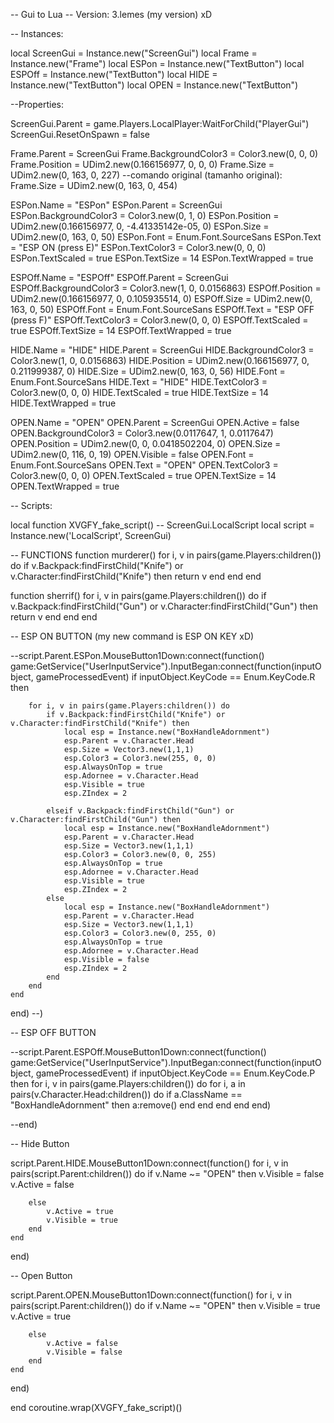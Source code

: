 -- Gui to Lua
-- Version: 3.lemes (my version) xD
 
-- Instances:
 
local ScreenGui = Instance.new("ScreenGui")
local Frame = Instance.new("Frame")
local ESPon = Instance.new("TextButton")
local ESPOff = Instance.new("TextButton")
local HIDE = Instance.new("TextButton")
local OPEN = Instance.new("TextButton")

--Properties:
 
ScreenGui.Parent = game.Players.LocalPlayer:WaitForChild("PlayerGui")
ScreenGui.ResetOnSpawn = false
 
Frame.Parent = ScreenGui
Frame.BackgroundColor3 = Color3.new(0, 0, 0)
Frame.Position = UDim2.new(0.166156977, 0, 0, 0)
Frame.Size = UDim2.new(0, 163, 0, 227)  --comando original (tamanho original): Frame.Size = UDim2.new(0, 163, 0, 454)
 
ESPon.Name = "ESPon"
ESPon.Parent = ScreenGui
ESPon.BackgroundColor3 = Color3.new(0, 1, 0)
ESPon.Position = UDim2.new(0.166156977, 0, -4.41335142e-05, 0)
ESPon.Size = UDim2.new(0, 163, 0, 50)
ESPon.Font = Enum.Font.SourceSans
ESPon.Text = "ESP ON (press E)"
ESPon.TextColor3 = Color3.new(0, 0, 0)
ESPon.TextScaled = true
ESPon.TextSize = 14
ESPon.TextWrapped = true
 
ESPOff.Name = "ESPOff"
ESPOff.Parent = ScreenGui
ESPOff.BackgroundColor3 = Color3.new(1, 0, 0.0156863)
ESPOff.Position = UDim2.new(0.166156977, 0, 0.105935514, 0)
ESPOff.Size = UDim2.new(0, 163, 0, 50)
ESPOff.Font = Enum.Font.SourceSans
ESPOff.Text = "ESP OFF (press F)"
ESPOff.TextColor3 = Color3.new(0, 0, 0)
ESPOff.TextScaled = true
ESPOff.TextSize = 14
ESPOff.TextWrapped = true
 
HIDE.Name = "HIDE"
HIDE.Parent = ScreenGui
HIDE.BackgroundColor3 = Color3.new(1, 0, 0.0156863)
HIDE.Position = UDim2.new(0.166156977, 0, 0.211999387, 0)
HIDE.Size = UDim2.new(0, 163, 0, 56)
HIDE.Font = Enum.Font.SourceSans
HIDE.Text = "HIDE"
HIDE.TextColor3 = Color3.new(0, 0, 0)
HIDE.TextScaled = true
HIDE.TextSize = 14
HIDE.TextWrapped = true
 
OPEN.Name = "OPEN"
OPEN.Parent = ScreenGui
OPEN.Active = false
OPEN.BackgroundColor3 = Color3.new(0.0117647, 1, 0.0117647)
OPEN.Position = UDim2.new(0, 0, 0.0418502204, 0)
OPEN.Size = UDim2.new(0, 116, 0, 19)
OPEN.Visible = false
OPEN.Font = Enum.Font.SourceSans
OPEN.Text = "OPEN"
OPEN.TextColor3 = Color3.new(0, 0, 0)
OPEN.TextScaled = true
OPEN.TextSize = 14
OPEN.TextWrapped = true

 
-- Scripts:
 
local function XVGFY_fake_script() -- ScreenGui.LocalScript
local script = Instance.new('LocalScript', ScreenGui)
 
-- FUNCTIONS
function murderer()
	for i, v in pairs(game.Players:children()) do
		if  v.Backpack:findFirstChild("Knife") or v.Character:findFirstChild("Knife") then
			return v
		end
	end
end
 
function sherrif()
	for i, v in pairs(game.Players:children()) do
		if  v.Backpack:findFirstChild("Gun") or v.Character:findFirstChild("Gun") then
			return v
		end
	end
end
 
 
-- ESP ON BUTTON (my new command is ESP ON KEY xD)
 
--script.Parent.ESPon.MouseButton1Down:connect(function()
game:GetService("UserInputService").InputBegan:connect(function(inputObject, gameProcessedEvent)
	if inputObject.KeyCode == Enum.KeyCode.R then
	
		for i, v in pairs(game.Players:children()) do
			if v.Backpack:findFirstChild("Knife") or v.Character:findFirstChild("Knife") then
				local esp = Instance.new("BoxHandleAdornment")
				esp.Parent = v.Character.Head
				esp.Size = Vector3.new(1,1,1)
				esp.Color3 = Color3.new(255, 0, 0)
				esp.AlwaysOnTop = true
				esp.Adornee = v.Character.Head
				esp.Visible = true
				esp.ZIndex = 2
				 
			elseif v.Backpack:findFirstChild("Gun") or v.Character:findFirstChild("Gun") then
				local esp = Instance.new("BoxHandleAdornment")
				esp.Parent = v.Character.Head
				esp.Size = Vector3.new(1,1,1)
				esp.Color3 = Color3.new(0, 0, 255)
				esp.AlwaysOnTop = true
				esp.Adornee = v.Character.Head
				esp.Visible = true
				esp.ZIndex = 2
			else
				local esp = Instance.new("BoxHandleAdornment")
				esp.Parent = v.Character.Head
				esp.Size = Vector3.new(1,1,1)
				esp.Color3 = Color3.new(0, 255, 0)
				esp.AlwaysOnTop = true
				esp.Adornee = v.Character.Head
				esp.Visible = false
				esp.ZIndex = 2
			end
		end		
	end
end)
--)
 
-- ESP OFF BUTTON
 
--script.Parent.ESPOff.MouseButton1Down:connect(function()
game:GetService("UserInputService").InputBegan:connect(function(inputObject, gameProcessedEvent)
	if inputObject.KeyCode == Enum.KeyCode.P then
		for i, v in pairs(game.Players:children()) do
			for i, a in pairs(v.Character.Head:children()) do
				if a.ClassName == "BoxHandleAdornment" then
					a:remove()
				end
			end
		end
	end
end)

--end)

 
-- Hide Button
 
script.Parent.HIDE.MouseButton1Down:connect(function()
	for i, v in pairs(script.Parent:children()) do
		if v.Name ~= "OPEN" then
			v.Visible = false
			v.Active = false
		 
		else
			v.Active = true
			v.Visible = true
		end
	end
end)
 
-- Open Button
 
script.Parent.OPEN.MouseButton1Down:connect(function()
	for i, v in pairs(script.Parent:children()) do
		if v.Name ~= "OPEN" then
			v.Visible = true
			v.Active = true
		 
		else
			v.Active = false
			v.Visible = false
		end
	end
end)

end
coroutine.wrap(XVGFY_fake_script)()
